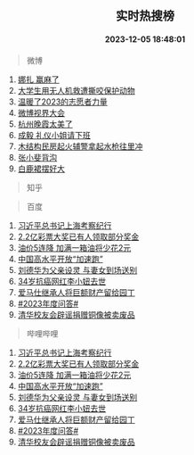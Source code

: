 <div align="center"><h2>实时热搜榜</h2><h4>2023-12-05 18:48:01</h4></div>

> 微博  

1. [娜扎 赢麻了](https://s.weibo.com/weibo?q=%E5%A8%9C%E6%89%8E%20%E8%B5%A2%E9%BA%BB%E4%BA%86&t=31&band_rank=1&Refer=top)<br />
2. [大学生用无人机救遭撕咬保护动物](https://s.weibo.com/weibo?q=%23%E5%A4%A7%E5%AD%A6%E7%94%9F%E7%94%A8%E6%97%A0%E4%BA%BA%E6%9C%BA%E6%95%91%E9%81%AD%E6%92%95%E5%92%AC%E4%BF%9D%E6%8A%A4%E5%8A%A8%E7%89%A9%23&t=31&band_rank=2&Refer=top)<br />
3. [温暖了2023的志愿者力量](https://s.weibo.com/weibo?q=%23%E6%B8%A9%E6%9A%96%E4%BA%862023%E7%9A%84%E5%BF%97%E6%84%BF%E8%80%85%E5%8A%9B%E9%87%8F%23&t=31&band_rank=3&Refer=top)<br />
4. [微博视界大会](https://s.weibo.com/weibo?q=%E5%BE%AE%E5%8D%9A%E8%A7%86%E7%95%8C%E5%A4%A7%E4%BC%9A&t=31&band_rank=4&Refer=top)<br />
5. [杭州晚霞太美了](https://s.weibo.com/weibo?q=%23%E6%9D%AD%E5%B7%9E%E6%99%9A%E9%9C%9E%E5%A4%AA%E7%BE%8E%E4%BA%86%23&t=31&band_rank=5&Refer=top)<br />
6. [成毅 礼仪小姐请下班](https://s.weibo.com/weibo?q=%E6%88%90%E6%AF%85%20%E7%A4%BC%E4%BB%AA%E5%B0%8F%E5%A7%90%E8%AF%B7%E4%B8%8B%E7%8F%AD&t=31&band_rank=6&Refer=top)<br />
7. [木结构民房起火辅警拿起水枪往里冲](https://s.weibo.com/weibo?q=%23%E6%9C%A8%E7%BB%93%E6%9E%84%E6%B0%91%E6%88%BF%E8%B5%B7%E7%81%AB%E8%BE%85%E8%AD%A6%E6%8B%BF%E8%B5%B7%E6%B0%B4%E6%9E%AA%E5%BE%80%E9%87%8C%E5%86%B2%23&t=31&band_rank=7&Refer=top)<br />
8. [张小斐背沟](https://s.weibo.com/weibo?q=%E5%BC%A0%E5%B0%8F%E6%96%90%E8%83%8C%E6%B2%9F&t=31&band_rank=8&Refer=top)<br />
9. [白鹿裙摆好大](https://s.weibo.com/weibo?q=%23%E7%99%BD%E9%B9%BF%E8%A3%99%E6%91%86%E5%A5%BD%E5%A4%A7%23&t=31&band_rank=9&Refer=top)<br />

> 知乎  


> 百度  

1. [习近平总书记上海考察纪行](https://www.baidu.com/s?wd=%E4%B9%A0%E8%BF%91%E5%B9%B3%E6%80%BB%E4%B9%A6%E8%AE%B0%E4%B8%8A%E6%B5%B7%E8%80%83%E5%AF%9F%E7%BA%AA%E8%A1%8C&sa=fyb_news&rsv_dl=fyb_news)<br />
2. [2.2亿彩票大奖已有人领取部分奖金](https://www.baidu.com/s?wd=2.2%E4%BA%BF%E5%BD%A9%E7%A5%A8%E5%A4%A7%E5%A5%96%E5%B7%B2%E6%9C%89%E4%BA%BA%E9%A2%86%E5%8F%96%E9%83%A8%E5%88%86%E5%A5%96%E9%87%91&sa=fyb_news&rsv_dl=fyb_news)<br />
3. [油价5连降 加满一箱油将少花2元](https://www.baidu.com/s?wd=%E6%B2%B9%E4%BB%B75%E8%BF%9E%E9%99%8D+%E5%8A%A0%E6%BB%A1%E4%B8%80%E7%AE%B1%E6%B2%B9%E5%B0%86%E5%B0%91%E8%8A%B12%E5%85%83&sa=fyb_news&rsv_dl=fyb_news)<br />
4. [中国高水平开放“加速跑”](https://www.baidu.com/s?wd=%E4%B8%AD%E5%9B%BD%E9%AB%98%E6%B0%B4%E5%B9%B3%E5%BC%80%E6%94%BE%E2%80%9C%E5%8A%A0%E9%80%9F%E8%B7%91%E2%80%9D&sa=fyb_news&rsv_dl=fyb_news)<br />
5. [刘德华为父亲设灵 与妻女到场送别](https://www.baidu.com/s?wd=%E5%88%98%E5%BE%B7%E5%8D%8E%E4%B8%BA%E7%88%B6%E4%BA%B2%E8%AE%BE%E7%81%B5+%E4%B8%8E%E5%A6%BB%E5%A5%B3%E5%88%B0%E5%9C%BA%E9%80%81%E5%88%AB&sa=fyb_news&rsv_dl=fyb_news)<br />
6. [34岁抗癌网红李小妞去世](https://www.baidu.com/s?wd=34%E5%B2%81%E6%8A%97%E7%99%8C%E7%BD%91%E7%BA%A2%E6%9D%8E%E5%B0%8F%E5%A6%9E%E5%8E%BB%E4%B8%96&sa=fyb_news&rsv_dl=fyb_news)<br />
7. [爱马仕继承人将巨额财产留给园丁](https://www.baidu.com/s?wd=%E7%88%B1%E9%A9%AC%E4%BB%95%E7%BB%A7%E6%89%BF%E4%BA%BA%E5%B0%86%E5%B7%A8%E9%A2%9D%E8%B4%A2%E4%BA%A7%E7%95%99%E7%BB%99%E5%9B%AD%E4%B8%81&sa=fyb_news&rsv_dl=fyb_news)<br />
8. [#2023年度问答#](https://www.baidu.com/s?wd=%232023%E5%B9%B4%E5%BA%A6%E9%97%AE%E7%AD%94%23&sa=fyb_news&rsv_dl=fyb_news)<br />
9. [清华校友会辟谣捐赠铜像被卖废品](https://www.baidu.com/s?wd=%E6%B8%85%E5%8D%8E%E6%A0%A1%E5%8F%8B%E4%BC%9A%E8%BE%9F%E8%B0%A3%E6%8D%90%E8%B5%A0%E9%93%9C%E5%83%8F%E8%A2%AB%E5%8D%96%E5%BA%9F%E5%93%81&sa=fyb_news&rsv_dl=fyb_news)<br />

> 哔哩哔哩  

1. [习近平总书记上海考察纪行](https://www.baidu.com/s?wd=%E4%B9%A0%E8%BF%91%E5%B9%B3%E6%80%BB%E4%B9%A6%E8%AE%B0%E4%B8%8A%E6%B5%B7%E8%80%83%E5%AF%9F%E7%BA%AA%E8%A1%8C&sa=fyb_news&rsv_dl=fyb_news)<br />
2. [2.2亿彩票大奖已有人领取部分奖金](https://www.baidu.com/s?wd=2.2%E4%BA%BF%E5%BD%A9%E7%A5%A8%E5%A4%A7%E5%A5%96%E5%B7%B2%E6%9C%89%E4%BA%BA%E9%A2%86%E5%8F%96%E9%83%A8%E5%88%86%E5%A5%96%E9%87%91&sa=fyb_news&rsv_dl=fyb_news)<br />
3. [油价5连降 加满一箱油将少花2元](https://www.baidu.com/s?wd=%E6%B2%B9%E4%BB%B75%E8%BF%9E%E9%99%8D+%E5%8A%A0%E6%BB%A1%E4%B8%80%E7%AE%B1%E6%B2%B9%E5%B0%86%E5%B0%91%E8%8A%B12%E5%85%83&sa=fyb_news&rsv_dl=fyb_news)<br />
4. [中国高水平开放“加速跑”](https://www.baidu.com/s?wd=%E4%B8%AD%E5%9B%BD%E9%AB%98%E6%B0%B4%E5%B9%B3%E5%BC%80%E6%94%BE%E2%80%9C%E5%8A%A0%E9%80%9F%E8%B7%91%E2%80%9D&sa=fyb_news&rsv_dl=fyb_news)<br />
5. [刘德华为父亲设灵 与妻女到场送别](https://www.baidu.com/s?wd=%E5%88%98%E5%BE%B7%E5%8D%8E%E4%B8%BA%E7%88%B6%E4%BA%B2%E8%AE%BE%E7%81%B5+%E4%B8%8E%E5%A6%BB%E5%A5%B3%E5%88%B0%E5%9C%BA%E9%80%81%E5%88%AB&sa=fyb_news&rsv_dl=fyb_news)<br />
6. [34岁抗癌网红李小妞去世](https://www.baidu.com/s?wd=34%E5%B2%81%E6%8A%97%E7%99%8C%E7%BD%91%E7%BA%A2%E6%9D%8E%E5%B0%8F%E5%A6%9E%E5%8E%BB%E4%B8%96&sa=fyb_news&rsv_dl=fyb_news)<br />
7. [爱马仕继承人将巨额财产留给园丁](https://www.baidu.com/s?wd=%E7%88%B1%E9%A9%AC%E4%BB%95%E7%BB%A7%E6%89%BF%E4%BA%BA%E5%B0%86%E5%B7%A8%E9%A2%9D%E8%B4%A2%E4%BA%A7%E7%95%99%E7%BB%99%E5%9B%AD%E4%B8%81&sa=fyb_news&rsv_dl=fyb_news)<br />
8. [#2023年度问答#](https://www.baidu.com/s?wd=%232023%E5%B9%B4%E5%BA%A6%E9%97%AE%E7%AD%94%23&sa=fyb_news&rsv_dl=fyb_news)<br />
9. [清华校友会辟谣捐赠铜像被卖废品](https://www.baidu.com/s?wd=%E6%B8%85%E5%8D%8E%E6%A0%A1%E5%8F%8B%E4%BC%9A%E8%BE%9F%E8%B0%A3%E6%8D%90%E8%B5%A0%E9%93%9C%E5%83%8F%E8%A2%AB%E5%8D%96%E5%BA%9F%E5%93%81&sa=fyb_news&rsv_dl=fyb_news)<br />
